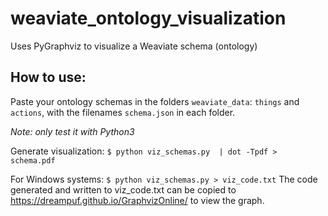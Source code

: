 # weaviate_ontology_visualization
Uses PyGraphviz to visualize a Weaviate schema (ontology)

## How to use:

Paste your ontology schemas in the folders `weaviate_data`: `things` and `actions`, with the filenames `schema.json` in each folder.

_Note: only test it with Python3_


Generate visualization:
`$ python viz_schemas.py  | dot -Tpdf > schema.pdf`

For Windows systems:
`$ python viz_schemas.py > viz_code.txt`
The code generated and written to viz_code.txt can be copied to https://dreampuf.github.io/GraphvizOnline/ to view the graph.
